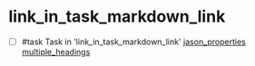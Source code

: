 # link_in_task_markdown_link

- [ ] #task Task in 'link_in_task_markdown_link' [jason_properties](jason_properties) [multiple_headings](multiple_headings)
